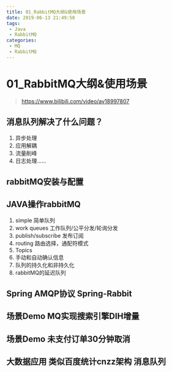 ```yaml
---
title: 01_RabbitMQ大纲&使用场景
date: 2019-06-13 21:49:58
tags: 
 - Java
 - RabbitMQ
categories:
 - MQ
 - RabbitMQ
---
```


# 01_RabbitMQ大纲&使用场景

> https://www.bilibili.com/video/av18997807

## 消息队列解决了什么问题？
1. 异步处理
2. 应用解耦
3. 流量削峰
4. 日志处理......

## rabbitMQ安装与配置

## JAVA操作rabbitMQ
1. simple 简单队列
2. work queues 工作队列/公平分发/轮询分发
3. publish/subscribe 发布订阅
4. routing 路由选择，通配符模式
5. Topics
6. 手动和自动确认信息
7. 队列的持久化和非持久化
8. rabbitMQ的延迟队列

## Spring AMQP协议 Spring-Rabbit

## 场景Demo MQ实现搜索引擎DIH增量

## 场景Demo 未支付订单30分钟取消

## 大数据应用 类似百度统计cnzz架构 消息队列

